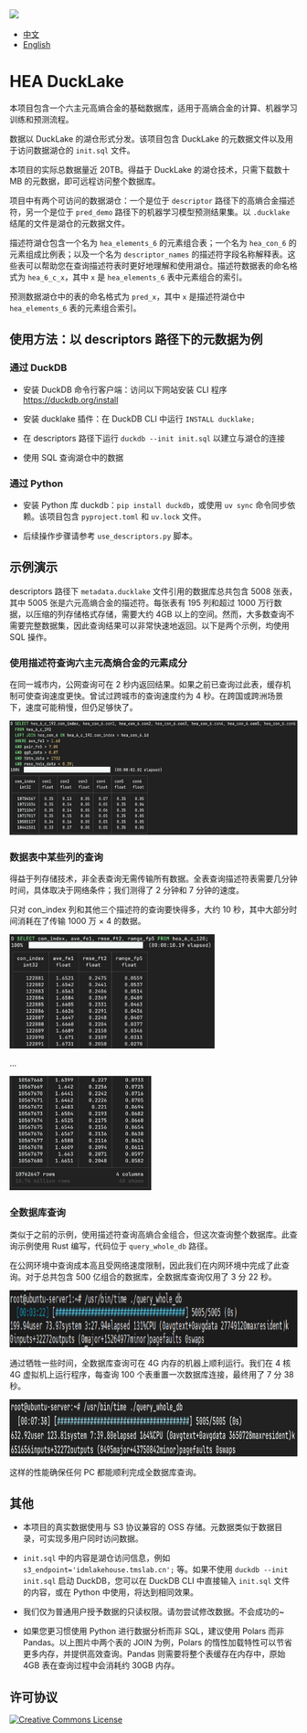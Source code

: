 <img src="https://disc-wolido.oss-cn-beijing.aliyuncs.com/idm-logo/%E6%B5%85%E8%89%B2%E8%83%8C%E6%99%AFlogo-%E5%B7%A6%E5%8F%B3.png" style="height: 60px" />

- [中文](README_zh.md)
- [English](README.md)

# HEA DuckLake

本项目包含一个六主元高熵合金的基础数据库，适用于高熵合金的计算、机器学习训练和预测流程。

数据以 DuckLake 的湖仓形式分发。该项目包含 DuckLake 的元数据文件以及用于访问数据湖仓的 `init.sql` 文件。

本项目的实际总数据量近 20TB。得益于 DuckLake 的湖仓技术，只需下载数十 MB 的元数据，即可远程访问整个数据库。

项目中有两个可访问的数据湖仓：一个是位于 `descriptor` 路径下的高熵合金描述符，另一个是位于 `pred_demo` 路径下的机器学习模型预测结果集。以 `.ducklake` 结尾的文件是湖仓的元数据文件。

描述符湖仓包含一个名为 `hea_elements_6` 的元素组合表；一个名为 `hea_con_6` 的元素组成比例表；以及一个名为 `descriptor_names` 的描述符字段名称解释表。这些表可以帮助您在查询描述符表时更好地理解和使用湖仓。描述符数据表的命名格式为 `hea_6_c_x`，其中 `x` 是 `hea_elements_6` 表中元素组合的索引。

预测数据湖仓中的表的命名格式为 `pred_x`，其中 `x` 是描述符湖仓中 `hea_elements_6` 表的元素组合索引。

## 使用方法：以 descriptors 路径下的元数据为例

### 通过 DuckDB

- 安装 DuckDB 命令行客户端：访问以下网站安装 CLI 程序 https://duckdb.org/install

- 安装 ducklake 插件：在 DuckDB CLI 中运行 `INSTALL ducklake;`

- 在 descriptors 路径下运行 `duckdb --init init.sql` 以建立与湖仓的连接

- 使用 SQL 查询湖仓中的数据

### 通过 Python

- 安装 Python 库 duckdb：`pip install duckdb`，或使用 `uv sync` 命令同步依赖。该项目包含 `pyproject.toml` 和 `uv.lock` 文件。

- 后续操作步骤请参考 `use_descriptors.py` 脚本。

## 示例演示

descriptors 路径下 `metadata.ducklake` 文件引用的数据库总共包含 5008 张表，其中 5005 张是六元高熵合金的描述符。每张表有 195 列和超过 1000 万行数据，以压缩的列存储格式存储，需要大约 4GB 以上的空间。然而，大多数查询不需要完整数据集，因此查询结果可以非常快速地返回。以下是两个示例，均使用 SQL 操作。

### 使用描述符查询六主元高熵合金的元素成分

在同一城市内，公网查询可在 2 秒内返回结果。如果之前已查询过此表，缓存机制可使查询速度更快。曾试过跨城市的查询速度约为 4 秒。在跨国或跨洲场景下，速度可能稍慢，但仍足够快了。

<img src="./demo-pics/qc.png" style="height: 200px" />

### 数据表中某些列的查询

得益于列存储技术，非全表查询无需传输所有数据。全表查询描述符表需要几分钟时间，具体取决于网络条件；我们测得了 2 分钟和 7 分钟的速度。

只对 con_index 列和其他三个描述符的查询要快得多，大约 10 秒，其中大部分时间消耗在了传输 1000 万 × 4 的数据。

<img src="./demo-pics/qd1.png" style="height: 200px" />

...

<img src="./demo-pics/qd2.png" style="height: 200px">

### 全数据库查询

类似于之前的示例，使用描述符查询高熵合金组合，但这次查询整个数据库。此查询示例使用 Rust 编写，代码位于 `query_whole_db` 路径。

在公网环境中查询成本高且受网络速度限制，因此我们在内网环境中完成了此查询。对于总共包含 500 亿组合的数据库，全数据库查询仅用了 3 分 22 秒。

<img src="./demo-pics/query_whole_db_2.png" style="height: 100px">

通过牺牲一些时间，全数据库查询可在 4G 内存的机器上顺利运行。我们在 4 核 4G 虚拟机上运行程序，每查询 100 个表重置一次数据库连接，最终用了 7 分 38 秒。

<img src="demo-pics/query_4g.png" style="height: 100px">

这样的性能确保任何 PC 都能顺利完成全数据库查询。

## 其他

- 本项目的真实数据使用与 S3 协议兼容的 OSS 存储。元数据类似于数据目录，可实现多用户同时访问数据。

- `init.sql` 中的内容是湖仓访问信息，例如 `s3_endpoint='idmlakehouse.tmslab.cn';` 等。如果不使用 `duckdb --init init.sql` 启动 DuckDB，您可以在 DuckDB CLI 中直接输入 `init.sql` 文件的内容，或在 Python 中使用，将达到相同效果。

- 我们仅为普通用户授予数据的只读权限。请勿尝试修改数据。不会成功的~

- 如果您更习惯使用 Python 进行数据分析而非 SQL，建议使用 Polars 而非 Pandas。以上图片中两个表的 JOIN 为例，Polars 的惰性加载特性可以节省更多内存，并提供高效查询。Pandas 则需要将整个表缓存在内存中，原始 4GB 表在查询过程中会消耗约 30GB 内存。

## 许可协议

<a rel="license" href="https://creativecommons.org/licenses/by/4.0/"><img alt="Creative Commons License" style="border-width:0" src="https://i.creativecommons.org/l/by/4.0/88x31.png" /></a>